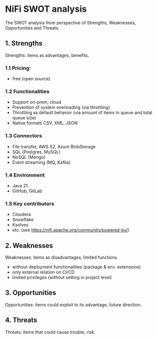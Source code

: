 # NiFi SWOT analysis

The SWOT analysis from perspective of Strengths, Weaknesses, Opportunities
and Threats.


## 1. Strengths
  Strengths: items as advantages, benefits.

  ### 1.1 Pricing:
  - free (open source)

  ### 1.2 Functionalities
  - Support on-prem, cloud
  - Prevention of system overloading (via throttling)
  - Throttling as default behavior (via amount of items in queue and 
    total queue size)
  - Native formats CSV, XML, JSON

  ### 1.3 Connectors
  - File transfer, AWS S2, Azure BlobStorage
  - SQL (Postgres, MySQL)
  - NoSQL (Mongo)
  - Event streaming (MQ, Kafka)

  ### 1.4 Environment
  - Java 21
  - GitHub, GitLab

  ### 1.5 Key contributors
  - Cloudera
  - Snowflake
  - Ksolves
  - etc. (see https://nifi.apache.org/community/powered-by/)

## 2. Weaknesses
  Weaknesses: items as disadvantages, limited functions.

  - without deployment functionalities (package & env. extensions)
  - only external relation on CI/CD
  - limited privileges (without setting in project level)

## 3. Opportunities

  Opportunities: items could exploit to its advantage, future direction.

## 4. Threats

  Threats: items that could cause trouble, risk.